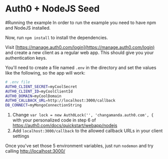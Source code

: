 # Auth0 + NodeJS Seed
#Running the example
In order to run the example you need to have npm and NodeJS installed.

Now, run `npm install` to install the dependencies.

Visit [https://manage.auth0.com/login](https://manage.auth0.com/login) and create a new client as a regular web app. This should give you your authentication keys.

You'll need to create a file named `.env` in the directory and set the values like the following, so the app will work:

````bash
# .env file
AUTH0_CLIENT_SECRET=myCoolSecret
AUTH0_CLIENT_ID=myCoolClientId
AUTH0_DOMAIN=myCoolDomain
AUTH0_CALLBACK_URL=http://localhost:3000/callback
DB_CONNECT=myMongoConnectionString
````

1) Change `var lock = new Auth0Lock('', 'changamanda.auth0.com', {` with your personalized code in step 6 of https://auth0.com/docs/quickstart/webapp/nodejs
2) Add `localhost:3000/callback` to the allowed callback URLs in your client settings

Once you've set those 5 environment variables, just run `nodemon` and try calling [http://localhost:3000/](http://localhost:3000/)
